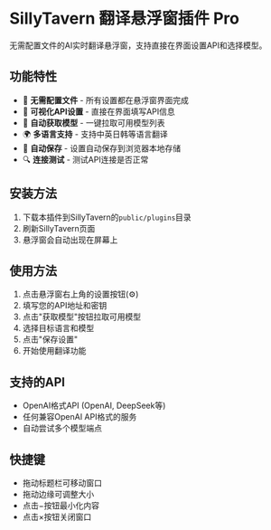 # SillyTavern 翻译悬浮窗插件 Pro

无需配置文件的AI实时翻译悬浮窗，支持直接在界面设置API和选择模型。

## 功能特性
- 🚀 **无需配置文件** - 所有设置都在悬浮窗界面完成
- 🔧 **可视化API设置** - 直接在界面填写API信息
- 🤖 **自动获取模型** - 一键拉取可用模型列表
- 🌍 **多语言支持** - 支持中英日韩等语言翻译
- 💾 **自动保存** - 设置自动保存到浏览器本地存储
- 🔍 **连接测试** - 测试API连接是否正常

## 安装方法
1. 下载本插件到SillyTavern的`public/plugins`目录
2. 刷新SillyTavern页面
3. 悬浮窗会自动出现在屏幕上

## 使用方法
1. 点击悬浮窗右上角的设置按钮(⚙️)
2. 填写您的API地址和密钥
3. 点击"获取模型"按钮拉取可用模型
4. 选择目标语言和模型
5. 点击"保存设置"
6. 开始使用翻译功能

## 支持的API
- OpenAI格式API (OpenAI, DeepSeek等)
- 任何兼容OpenAI API格式的服务
- 自动尝试多个模型端点

## 快捷键
- 拖动标题栏可移动窗口
- 拖动边缘可调整大小
- 点击−按钮最小化内容
- 点击×按钮关闭窗口
